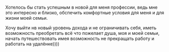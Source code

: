 Хотелось бы стать успешным в новой для меня профессии, ведь мне это интересно и близко, обспечить комфортные условия для меня и для жизни моей семьи.

Хочу выйти нв новый уровень дохода и не ограничивать себя, иметь возможность преобретать всё что пожелает душа, моя и моей семьи, начать путешествовать имея возможность не прекращать работу и работать на удалёнке))))
